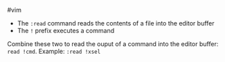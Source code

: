 #vim 

- The `:read` command reads the contents of a file into the editor buffer
- The `!` prefix executes a command

Combine these two to read the ouput of a command into the editor buffer: `read !cmd`.
Example:
`:read !xsel`
